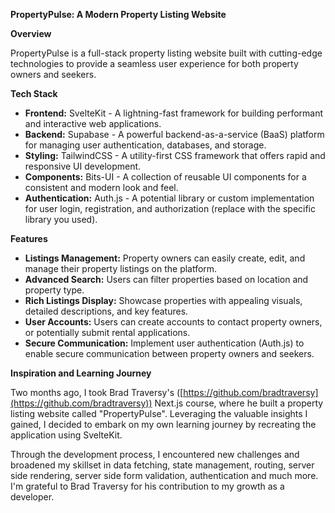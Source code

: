 **PropertyPulse: A Modern Property Listing Website**

**Overview**

PropertyPulse is a full-stack property listing website built with cutting-edge technologies to provide a seamless user experience for both property owners and seekers.

**Tech Stack**

- **Frontend:** SvelteKit - A lightning-fast framework for building performant and interactive web applications.
- **Backend:** Supabase - A powerful backend-as-a-service (BaaS) platform for managing user authentication, databases, and storage.
- **Styling:** TailwindCSS - A utility-first CSS framework that offers rapid and responsive UI development.
- **Components:** Bits-UI - A collection of reusable UI components for a consistent and modern look and feel.
- **Authentication:** Auth.js - A potential library or custom implementation for user login, registration, and authorization (replace with the specific library you used).

**Features**

- **Listings Management:** Property owners can easily create, edit, and manage their property listings on the platform.
- **Advanced Search:** Users can filter properties based on location and property type.
- **Rich Listings Display:** Showcase properties with appealing visuals, detailed descriptions, and key features.
- **User Accounts:** Users can create accounts to contact property owners, or potentially submit rental applications.
- **Secure Communication:** Implement user authentication (Auth.js) to enable secure communication between property owners and seekers.

**Inspiration and Learning Journey**

Two months ago, I took Brad Traversy's ([https://github.com/bradtraversy](https://github.com/bradtraversy)) Next.js course, where he built a property listing website called "PropertyPulse". Leveraging the valuable insights I gained, I decided to embark on my own learning journey by recreating the application using SvelteKit.

Through the development process, I encountered new challenges and broadened my skillset in data fetching, state management, routing, server side rendering, server side form validation, authentication and much more. I'm grateful to Brad Traversy for his contribution to my growth as a developer.
